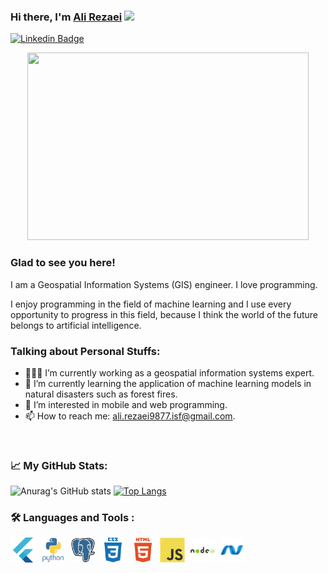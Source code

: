 ### Hi there, I'm <a href="" target="_blank">Ali Rezaei</a> <img src="https://media.giphy.com/media/hvRJCLFzcasrR4ia7z/giphy.gif" width="25px">
[![Linkedin Badge](https://img.shields.io/badge/-LinkedIn-0e76a8?style=flat-square&logo=Linkedin&logoColor=white)](https://linkedin.com/in/ali-rezaei-78b55517b)
<div align="center">
  <img src="https://media.giphy.com/media/dWesBcTLavkZuG35MI/giphy.gif" width="450" height="300"/>
</div>

### Glad to see you here! 

I am a Geospatial Information Systems (GIS) engineer. I love programming.

I enjoy programming in the field of machine learning and I use every opportunity to progress in this field, because I think the world of the future belongs to artificial intelligence.

### Talking about Personal Stuffs:

- 👨🏻‍💻 I’m currently working as a geospatial information systems expert.
- 🌱 I’m currently learning  the application of machine learning models in natural disasters such as forest fires.
- 👀 I’m interested in mobile and web programming.
- 📫 How to reach me: ali.rezaei9877.isf@gmail.com.
</br>

<!---
Rezaei-ali/Rezaei-ali is a ✨ special ✨ repository because its `README.md` (this file) appears on your GitHub profile.
You can click the Preview link to take a look at your changes.
--->

### 📈 **My GitHub Stats:**


![Anurag's GitHub stats](https://github-readme-stats.vercel.app/api?username=Rezaei-ali&show_icons=true&theme=radical)
[![Top Langs](https://github-readme-stats.vercel.app/api/top-langs/?username=Rezaei-ali&layout=compact&theme=radical)](https://github.com/anuraghazra/github-readme-stats)

### :hammer_and_wrench: Languages and Tools :
<div>
  <img src="https://github.com/devicons/devicon/blob/master/icons/flutter/flutter-original.svg" title="Flutter" alt="Flutter" width="40" height="40"/>&nbsp;
  <img src="https://github.com/devicons/devicon/blob/master/icons/python/python-original-wordmark.svg" title="Python" alt="Python" width="40" height="40"/>&nbsp;
  <img src="https://github.com/devicons/devicon/blob/master/icons/postgresql/postgresql-original.svg"  title="postgresql" alt="postgresql" width="40" height="40"/>&nbsp;
  <img src="https://github.com/devicons/devicon/blob/master/icons/css3/css3-plain-wordmark.svg"  title="CSS3" alt="CSS" width="40" height="40"/>&nbsp;
  <img src="https://github.com/devicons/devicon/blob/master/icons/html5/html5-plain-wordmark.svg" title="HTML5" alt="HTML" width="40" height="40"/>&nbsp;
  <img src="https://github.com/devicons/devicon/blob/master/icons/javascript/javascript-original.svg" title="JavaScript" alt="JavaScript" width="40" height="40"/>&nbsp;
  <img src="https://github.com/devicons/devicon/blob/master/icons/nodejs/nodejs-original-wordmark.svg" title="NodeJS" alt="NodeJS" width="40" height="40"/>&nbsp;
  <img src="https://github.com/devicons/devicon/blob/master/icons/dot-net/dot-net-original.svg" " title=".Net" alt=".Net" width="40" height="40"/>&nbsp
</div>
